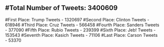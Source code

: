 #Total Number of Tweets: 3400609 
---
#First Place: Trump Tweets - 1320697
#Second Place: Clinton Tweets - 618946
#Third Place: Cruz Tweets - 566458
#Fourth Place: Sanders Tweets - 377090
#Fifth Place: Rubio Tweets - 239399
#Sixth Place: Jeb! Tweets - 153543
#Seventh Place: Kasich Tweets - 71106
#Last Place: Carson Tweets - 53370
